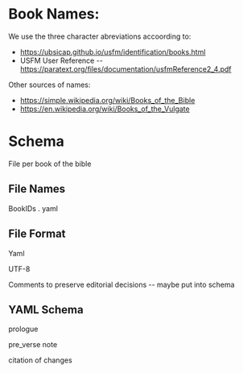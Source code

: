 

# Book Names:

We use the three character abreviations accoording to:

* https://ubsicap.github.io/usfm/identification/books.html
* USFM User Reference -- https://paratext.org/files/documentation/usfmReference2_4.pdf

Other sources of names:

* https://simple.wikipedia.org/wiki/Books_of_the_Bible
* https://en.wikipedia.org/wiki/Books_of_the_Vulgate

# Schema

File per book of the bible

## File Names

BookIDs . yaml

## File Format

Yaml

UTF-8

Comments to preserve editorial decisions -- maybe put into schema

## YAML Schema

prologue

pre_verse note

citation of changes





